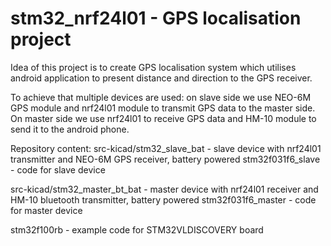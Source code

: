 # stm32_nrf24l01 - GPS localisation project

Idea of this project is to create GPS localisation system which utilises android
application to present distance and direction to the GPS receiver.

To achieve that multiple devices are used: on slave side we use NEO-6M GPS
module and nrf24l01 module to transmit GPS data to the master side. On master
side we use nrf24l01 to receive GPS data and HM-10 module to send it to the
android phone.

Repository content:
src-kicad/stm32_slave_bat - slave device with nrf24l01 transmitter and NEO-6M
GPS receiver, battery powered
stm32f031f6_slave - code for slave device

src-kicad/stm32_master_bt_bat - master device with nrf24l01 receiver and HM-10
bluetooth transmitter, battery powered
stm32f031f6_master - code for master device

stm32f100rb - example code for STM32VLDISCOVERY board
